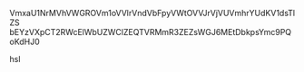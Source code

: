 VmxaU1NrMVhVWGROVm1oVVlrVndVbFpyVWtOVVJrVjVUVmhrYUdKV1dsTlZS
bEYzVXpCT2RWcElWbUZWClZEQTVRMmR3ZEZsWGJ6MEtDbkpsYmc9PQoKdHJ0

hsl